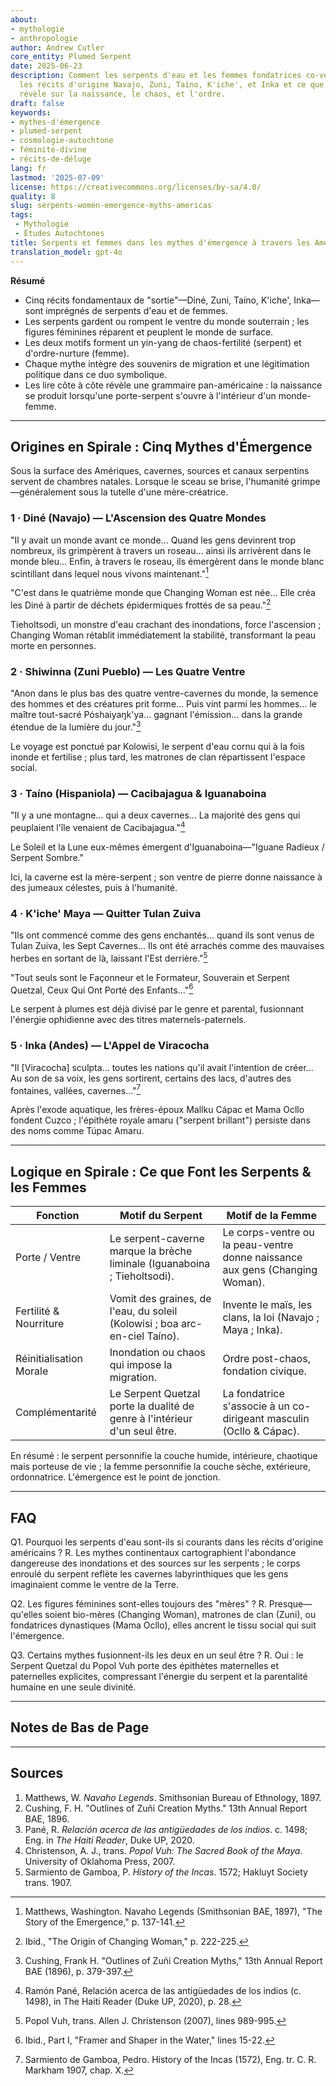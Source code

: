 ```yaml
---
about:
- mythologie
- anthropologie
author: Andrew Cutler
core_entity: Plumed Serpent
date: 2025-06-23
description: Comment les serpents d'eau et les femmes fondatrices co-vedettent dans
  les récits d'origine Navajo, Zuni, Taíno, K'iche', et Inka et ce que cette association
  révèle sur la naissance, le chaos, et l'ordre.
draft: false
keywords:
- mythes-d'émergence
- plumed-serpent
- cosmologie-autochtone
- féminité-divine
- récits-de-déluge
lang: fr
lastmod: '2025-07-09'
license: https://creativecommons.org/licenses/by-sa/4.0/
quality: 8
slug: serpents-women-emergence-myths-americas
tags:
 - Mythologie
 - Études Autochtones
title: Serpents et femmes dans les mythes d'émergence à travers les Amériques
translation_model: gpt-4o
---
```


**Résumé**

- Cinq récits fondamentaux de "sortie"—Diné, Zuni, Taíno, K'iche', Inka—sont imprégnés de serpents d'eau et de femmes.
- Les serpents gardent ou rompent le ventre du monde souterrain ; les figures féminines réparent et peuplent le monde de surface.
- Les deux motifs forment un yin-yang de chaos-fertilité (serpent) et d'ordre-nurture (femme).
- Chaque mythe intègre des souvenirs de migration et une légitimation politique dans ce duo symbolique.
- Les lire côte à côte révèle une grammaire pan-américaine : la naissance se produit lorsqu'une porte-serpent s'ouvre à l'intérieur d'un monde-femme.

---

## Origines en Spirale : Cinq Mythes d'Émergence

Sous la surface des Amériques, cavernes, sources et canaux serpentins servent de chambres natales. Lorsque le sceau se brise, l'humanité grimpe—généralement sous la tutelle d'une mère-créatrice.

### 1 · Diné (Navajo) — L'Ascension des Quatre Mondes

"Il y avait un monde avant ce monde... Quand les gens devinrent trop nombreux, ils grimpèrent à travers un roseau... ainsi ils arrivèrent dans le monde bleu... Enfin, à travers le roseau, ils émergèrent dans le monde blanc scintillant dans lequel nous vivons maintenant."[^1]

"C'est dans le quatrième monde que Changing Woman est née... Elle créa les Diné à partir de déchets épidermiques frottés de sa peau."[^2]

Tieholtsodi, un monstre d'eau crachant des inondations, force l'ascension ; Changing Woman rétablit immédiatement la stabilité, transformant la peau morte en personnes.

### 2 · Shiwinna (Zuni Pueblo) — Les Quatre Ventre

"Anon dans le plus bas des quatre ventre-cavernes du monde, la semence des hommes et des créatures prit forme... Puis vint parmi les hommes... le maître tout-sacré Póshaiyaŋk'ya... gagnant l'émission... dans la grande étendue de la lumière du jour."[^3]

Le voyage est ponctué par Kolowisi, le serpent d'eau cornu qui à la fois inonde et fertilise ; plus tard, les matrones de clan répartissent l'espace social.

### 3 · Taíno (Hispaniola) — Cacibajagua & Iguanaboina

"Il y a une montagne... qui a deux cavernes... La majorité des gens qui peuplaient l'île venaient de Cacibajagua."[^4]

Le Soleil et la Lune eux-mêmes émergent d'Iguanaboina—"Iguane Radieux / Serpent Sombre."

Ici, la caverne est la mère-serpent ; son ventre de pierre donne naissance à des jumeaux célestes, puis à l'humanité.

### 4 · K'iche' Maya — Quitter Tulan Zuiva

"Ils ont commencé comme des gens enchantés... quand ils sont venus de Tulan Zuiva, les Sept Cavernes... Ils ont été arrachés comme des mauvaises herbes en sortant de là, laissant l'Est derrière."[^5]

"Tout seuls sont le Façonneur et le Formateur, Souverain et Serpent Quetzal, Ceux Qui Ont Porté des Enfants..."[^6]

Le serpent à plumes est déjà divisé par le genre et parental, fusionnant l'énergie ophidienne avec des titres maternels-paternels.

### 5 · Inka (Andes) — L'Appel de Viracocha

"Il [Viracocha] sculpta... toutes les nations qu'il avait l'intention de créer... Au son de sa voix, les gens sortirent, certains des lacs, d'autres des fontaines, vallées, cavernes..."[^7]

Après l'exode aquatique, les frères-époux Mallku Cápac et Mama Ocllo fondent Cuzco ; l'épithète royale amaru ("serpent brillant") persiste dans des noms comme Túpac Amaru.

---

## Logique en Spirale : Ce que Font les Serpents & les Femmes

| Fonction | Motif du Serpent | Motif de la Femme |
|----------|------------------|-------------------|
| Porte / Ventre | Le serpent-caverne marque la brèche liminale (Iguanaboina ; Tieholtsodi). | Le corps-ventre ou la peau-ventre donne naissance aux gens (Changing Woman). |
| Fertilité & Nourriture | Vomit des graines, de l'eau, du soleil (Kolowisi ; boa arc-en-ciel Taíno). | Invente le maïs, les clans, la loi (Navajo ; Maya ; Inka). |
| Réinitialisation Morale | Inondation ou chaos qui impose la migration. | Ordre post-chaos, fondation civique. |
| Complémentarité | Le Serpent Quetzal porte la dualité de genre à l'intérieur d'un seul être. | La fondatrice s'associe à un co-dirigeant masculin (Ocllo & Cápac). |

En résumé : le serpent personnifie la couche humide, intérieure, chaotique mais porteuse de vie ; la femme personnifie la couche sèche, extérieure, ordonnatrice. L'émergence est le point de jonction.

---

## FAQ

Q1. Pourquoi les serpents d'eau sont-ils si courants dans les récits d'origine américains ?
R. Les mythes continentaux cartographient l'abondance dangereuse des inondations et des sources sur les serpents ; le corps enroulé du serpent reflète les cavernes labyrinthiques que les gens imaginaient comme le ventre de la Terre.

Q2. Les figures féminines sont-elles toujours des "mères" ?
R. Presque—qu'elles soient bio-mères (Changing Woman), matrones de clan (Zuni), ou fondatrices dynastiques (Mama Ocllo), elles ancrent le tissu social qui suit l'émergence.

Q3. Certains mythes fusionnent-ils les deux en un seul être ?
R. Oui : le Serpent Quetzal du Popol Vuh porte des épithètes maternelles et paternelles explicites, compressant l'énergie du serpent et la parentalité humaine en une seule divinité.

---

## Notes de Bas de Page

[^1]: Matthews, Washington. Navaho Legends (Smithsonian BAE, 1897), "The Story of the Emergence," p. 137-141.
[^2]: Ibid., "The Origin of Changing Woman," p. 222-225.
[^3]: Cushing, Frank H. "Outlines of Zuñi Creation Myths," 13th Annual Report BAE (1896), p. 379-397.
[^4]: Ramón Pané, Relación acerca de las antigüedades de los indios (c. 1498), in The Haiti Reader (Duke UP, 2020), p. 28.
[^5]: Popol Vuh, trans. Allen J. Christenson (2007), lines 989-995.
[^6]: Ibid., Part I, "Framer and Shaper in the Water," lines 15-22.
[^7]: Sarmiento de Gamboa, Pedro. History of the Incas (1572), Eng. tr. C. R. Markham 1907, chap. X.

---

## Sources

1. Matthews, W. *Navaho Legends*. Smithsonian Bureau of Ethnology, 1897.
2. Cushing, F. H. "Outlines of Zuñi Creation Myths." 13th Annual Report BAE, 1896.
3. Pané, R. *Relación acerca de las antigüedades de los indios*. c. 1498; Eng. in *The Haiti Reader*, Duke UP, 2020.
4. Christenson, A. J., trans. *Popol Vuh: The Sacred Book of the Maya*. University of Oklahoma Press, 2007.
5. Sarmiento de Gamboa, P. *History of the Incas*. 1572; Hakluyt Society trans. 1907.